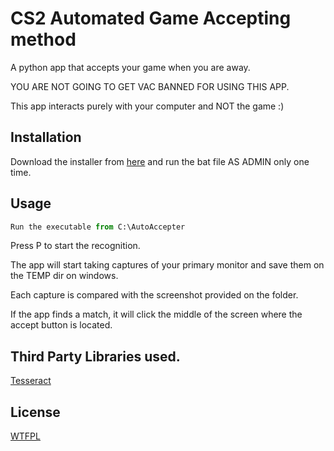 # CS2 Automated Game Accepting method
A python app that accepts your game when you are away.

YOU ARE NOT GOING TO GET VAC BANNED FOR USING THIS APP.

This app interacts purely with your computer and NOT the game :)

## Installation

Download the installer from [here](https://github.com/fpsheaven/AutoAccepter/blob/main/launcher.bat) and run the bat file AS ADMIN  only one time.

## Usage

```python
Run the executable from C:\AutoAccepter

```
Press P to start the recognition.

The app will start taking captures of your primary monitor and save them on the TEMP dir on windows.

Each capture is compared with the screenshot provided on the folder.

If the app finds a match, it will click the middle of the screen where the accept button is located.

## Third Party Libraries used.
[Tesseract](https://github.com/tesseract-ocr/tesseract)

## License

[WTFPL](http://www.wtfpl.net/)
